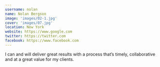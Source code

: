 ```yaml
---
username: nolan
name: Nolan Bergson
image: 'images/02-1.jpg'
cover: 'images/07.jpg'
location: New York
website: https://www.google.com
twitter: https://twitter.com
facebook: https://www.facebook.com
---
```

I can and will deliver great results with a process that’s timely, collaborative and at a great value for my clients.